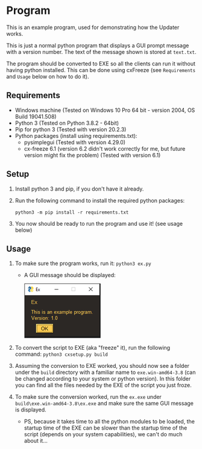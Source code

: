 # Program
This is an example program, used for demonstrating how the Updater works.

This is just a normal python program that displays a GUI prompt message with a version number. The text of the message shown is stored at `text.txt`.

The program should be converted to EXE so all the clients can run it without having python installed. This can be done using cxFreeze (see `Requirements` and `Usage` below on how to do it).

## Requirements

* Windows machine (Tested on Windows 10 Pro 64 bit - version 2004, OS Build 19041.508)
* Python 3 (Tested on Python 3.8.2 - 64bit)
* Pip for python 3 (Tested with version 20.2.3)
* Python packages (install using requirements.txt):
  * pysimplegui (Tested with version 4.29.0)
  * cx-freeze 6.1 (version 6.2 didn't work correctly for me, but future version might fix the problem) (Tested with version 6.1)

## Setup

1. Install python 3 and pip, if you don't have it already.

3. Run the following command to install the required python packages:

   ```batch
   python3 -m pip install -r requirements.txt
   ```

5. You now should be ready to run the program and use it! (see usage below)

## Usage

1. To make sure the program works, run it: `python3 ex.py`

   * A GUI message should be displayed:

     ![example_program](..\Images\example_program.png)

2. To convert the script to EXE (aka "freeze" it), run the following command: `python3 cxsetup.py build`

3. Assuming the conversion to EXE worked, you should now see a folder under the `build` directory with a familiar name to `exe.win-amd64-3.8` (can be changed according to your system or python version). In this folder you can find all the files needed by the EXE of the script you just froze.

4. To make sure the conversion worked, run the `ex.exe` under `build\exe.win-amd64-3.8\ex.exe` and make sure the same GUI message is displayed.

   * PS, because it takes time to all the python modules to be loaded, the startup time of the EXE can be slower than the startup time of the script (depends on your system capabilities), we can't do much about it...